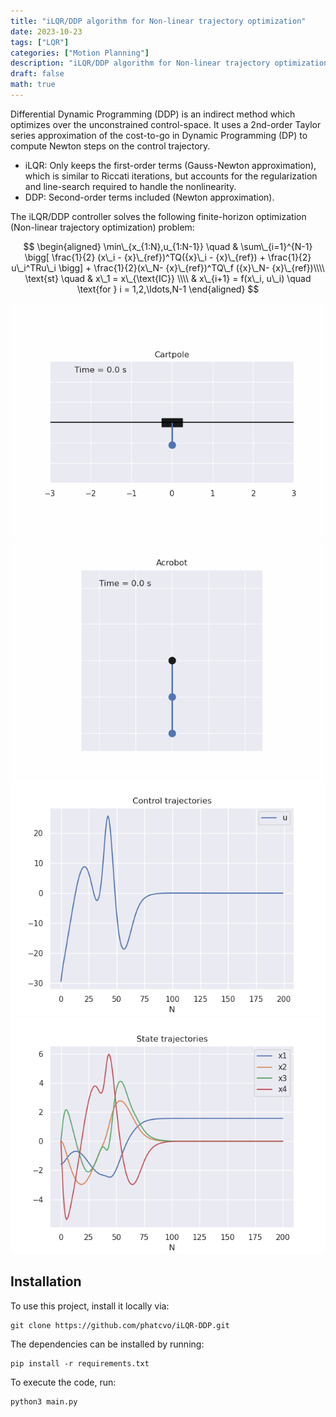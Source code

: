 ```yaml
---
title: "iLQR/DDP algorithm for Non-linear trajectory optimization"
date: 2023-10-23
tags: ["LQR"]
categories: ["Motion Planning"]
description: "iLQR/DDP algorithm for Non-linear trajectory optimization"
draft: false
math: true
---
```


Differential Dynamic Programming (DDP) is an indirect method which optimizes over the unconstrained control-space. It uses a 2nd-order Taylor series approximation of the cost-to-go in Dynamic Programming (DP) to compute Newton steps on the control trajectory.

* iLQR:  Only keeps the first-order terms (Gauss-Newton approximation), which is similar to Riccati iterations, but accounts for the regularization and line-search required to handle the nonlinearity.
* DDP: Second-order terms included (Newton approximation).

The iLQR/DDP controller solves the following finite-horizon optimization (Non-linear trajectory optimization) problem:

$$
\begin{aligned} 
\min\_{x_{1:N},u_{1:N-1}} \quad & \sum\_{i=1}^{N-1} \bigg[ \frac{1}{2} (x\_i - {x}\_{ref})^TQ({x}\_i - {x}\_{ref}) + \frac{1}{2} u\_i^TRu\_i \bigg] + \frac{1}{2}(x\_N- {x}\_{ref})^TQ\_f
({x}\_N- {x}\_{ref})\\\\
\text{st} \quad 
& x\_1 = x\_{\text{IC}} \\\\
& x\_{i+1} = f(x\_i, u\_i)  \quad \text{for } i = 1,2,\ldots,N-1  
\end{aligned}
$$

![Cartpole](https://raw.githubusercontent.com/phatcvo/iLQR-DDP/main/images/cartpole_animation.gif)
![Acrobot](https://raw.githubusercontent.com/phatcvo/iLQR-DDP/main/images/acrobot_animation.gif)
![Control](https://raw.githubusercontent.com/phatcvo/iLQR-DDP/main/images/control_trajectories.png)
![State](https://raw.githubusercontent.com/phatcvo/iLQR-DDP/main/images/state_trajectories.png)



Installation
------------

To use this project, install it locally via:
```
git clone https://github.com/phatcvo/iLQR-DDP.git
```

The dependencies can be installed by running:
```
pip install -r requirements.txt
```

To execute the code, run:
```
python3 main.py
```

